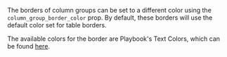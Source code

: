 The borders of column groups can be set to a different color using the `column_group_border_color` prop. By default, these borders will use the default color set for table borders.

The available colors for the border are Playbook's Text Colors, which can be found [here](https://playbook.powerapp.cloud/visual_guidelines/colors).
